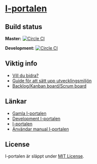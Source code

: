 # [I-portalen](http://www.i-portalen.se)

## Build status
__Master:__ [![Circle CI](https://circleci.com/gh/I-sektionen/i-portalen/tree/master.svg?style=svg)](https://circleci.com/gh/I-sektionen/i-portalen/tree/master)

__Development:__ [![Circle CI](https://circleci.com/gh/I-sektionen/i-portalen/tree/development.svg?style=svg)](https://circleci.com/gh/I-sektionen/i-portalen/tree/development)

## Viktig info
- [Vill du bidra?](https://github.com/I-sektionen/i-portalen/blob/master/CONTRIBUTING.md)
- [Guide för att sätt upp utvecklingsmiljön](https://github.com/I-sektionen/i-portalen/wiki/Installeringsguide)
- [Backlog/Kanban board/Scrum board](https://waffle.io/I-sektionen/i-portalen)

## Länkar

- [Gamla I-portalen](http://old.i-portalen.se)
- [Development I-portalen](http://development.i-portalen.se)
- [I-portalen](https://www.i-portalen.se)
- [Användar manual I-portalen](http://i-sektionen.github.io/i-portalen/index.html)

## License
I-portalen är släppt under [MIT License](http://www.opensource.org/licenses/MIT).